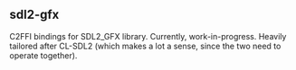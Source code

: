 sdl2-gfx
--------

C2FFI bindings for SDL2_GFX library. Currently, work-in-progress.
Heavily tailored after CL-SDL2 (which makes a lot a sense, since the two need to operate together).